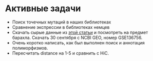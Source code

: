 # Активные задачи

* Поиск точечных мутаций в наших библиотеках
* Сравнение экспрессии в библиотеках немцев
* Скачать сырые данные из [этой статьи](https://www.sciencedirect.com/science/article/pii/S1046202318304778?via%3Dihub#ec-research-data) и посмотреть на предмет барахла.
Скачать 30 сентября с NCBI GEO, номер GSE136756.
* Очень коротко написать, как был выполнен поиск и аннотация полиморфизмов.
* Пересчитать distance на 1-5 и сравнить с HiC.
